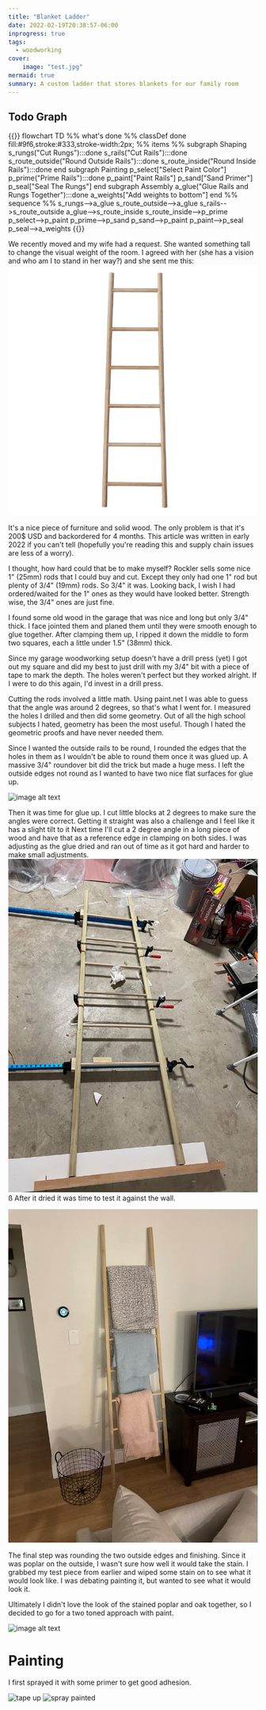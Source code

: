 ```yaml
---
title: "Blanket Ladder"
date: 2022-02-19T20:38:57-06:00
inprogress: true
tags:
  - woodworking
cover:
    image: "test.jpg"
mermaid: true
summary: A custom ladder that stores blankets for our family room
---
```


## Todo Graph
{{<mermaid>}}
flowchart TD
  %% what's done %%
  classDef done fill:#9f6,stroke:#333,stroke-width:2px;
  %% items %%
  subgraph Shaping
    s_rungs("Cut Rungs"):::done
    s_rails("Cut Rails"):::done
    s_route_outside("Round Outside Rails"):::done
    s_route_inside("Round Inside Rails"):::done
  end
  subgraph Painting
    p_select["Select Paint Color"]
    p_prime("Prime Rails"):::done
    p_paint["Paint Rails"]
    p_sand["Sand Primer"]
    p_seal["Seal The Rungs"]
  end
  subgraph Assembly
    a_glue("Glue Rails and Rungs Together"):::done
    a_weights["Add weights to bottom"]
  end
  %% sequence %%
    s_rungs-->a_glue
    s_route_outside-->a_glue
    s_rails-->s_route_outside
    a_glue-->s_route_inside
    s_route_inside-->p_prime
    p_select-->p_paint
    p_prime-->p_sand
    p_sand-->p_paint
    p_paint-->p_seal
    p_seal-->a_weights
{{</mermaid>}}

We recently moved and my wife had a request.
She wanted something tall to change the visual weight of the room.
I agreed with her (she has a vision and who am I to stand in her way?) and she sent me this:
![image alt text](Decorative+Bamboo+6+ft+Blanket+Ladder.jpg)

It's a nice piece of furniture and solid wood.
The only problem is that it's 200$ USD and backordered for 4 months.
This article was written in early 2022 if you can't tell (hopefully you're reading this and supply chain issues are less of a worry).

I thought, how hard could that be to make myself?
Rockler sells some nice 1" (25mm) rods that I could buy and cut.
Except they only had one 1" rod but plenty of 3/4" (19mm) rods.
So 3/4" it was.
Looking back, I wish I had ordered/waited for the 1" ones as they would have looked better.
Strength wise, the 3/4" ones are just fine.

I found some old wood in the garage that was nice and long but only 3/4" thick.
I face jointed them and planed them until they were smooth enough to glue together.
After clamping them up, I ripped it down the middle to form two squares, each a little under 1.5" (38mm) thick.

Since my garage woodworking setup doesn't have a drill press (yet) I got out my square and did my best to just drill with my 3/4" bit with a piece of tape to mark the depth.
The holes weren't perfect but they worked alright. If I were to do this again, I'd invest in a drill press.

Cutting the rods involved a little math.
Using paint.net I was able to guess that the angle was around 2 degrees, so that's what I went for.
I measured the holes I drilled and then did some geometry.
Out of all the high school subjects I hated, geometry has been the most useful.
Though I hated the geometric proofs and have never needed them.

Since I wanted the outside rails to be round, I rounded the edges that the holes in them as I wouldn't be able to round them once it was glued up.
A massive 3/4" roundover bit did the trick but made a huge mess.
I left the outside edges not round as I wanted to have two nice flat surfaces for glue up.

![image alt text](rounding_test.jpg)

Then it was time for glue up.
I cut little blocks at 2 degrees to make sure the angles were correct.
Getting it straight was also a challenge and I feel like it has a slight tilt to it
Next time I'll cut a 2 degree angle in a long piece of wood and have that as a reference edge in clamping on both sides.
I was adjusting as the glue dried and ran out of time as it got hard and harder to make small adjustments.
![image alt text](glue_up.jpg)
ß
After it dried it was time to test it against the wall.

![image alt text](test.jpg)

The final step was rounding the two outside edges and finishing.
Since it was poplar on the outside, I wasn't sure how well it would take the stain.
I grabbed my test piece from earlier and wiped some stain on to see what it would look like.
I was debating painting it, but wanted to see what it would look it.

Ultimately I didn't love the look of the stained poplar and oak together, so I decided to go for a two toned approach with paint.

![image alt text](stain_test.jpg)

# Painting

I first sprayed it with some primer to get good adhesion.

![tape up](IMG_0005.png)
![spray painted](spray_paint.png)

